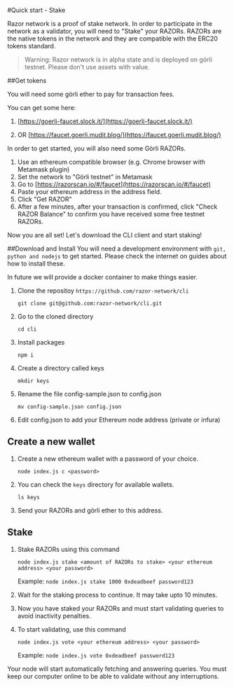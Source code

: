#Quick start - Stake

Razor network is a proof of stake network. In order to participate in the network as a validator, you will need to "Stake" your RAZORs. RAZORs are the native tokens in the network and they are compatible with the ERC20 tokens standard.

> Warning: Razor network is in alpha state and is deployed on görli testnet. Please don't use assets with value.

##Get tokens

You will need some görli ether to pay for transaction fees.

You can get some here:

1. [https://goerli-faucet.slock.it/](https://goerli-faucet.slock.it/)

2. OR [https://faucet.goerli.mudit.blog/](https://faucet.goerli.mudit.blog/)

In order to get started, you will also need some Görli RAZORs.

1. Use an ethereum compatible browser (e.g. Chrome browser with Metamask plugin)
2. Set the network to "Görli testnet" in Metamask
3. Go to [https://razorscan.io/#/faucet](https://razorscan.io/#/faucet)
4. Paste your ethereum address in the address field.
5. Click "Get RAZOR"
6. After a few minutes, after your transaction is confirmed, click "Check RAZOR Balance" to confirm you have received some free testnet RAZORs.

Now you are all set! Let's download the CLI client and start staking!

##Download and Install
You will need a development environment with `git, python and nodejs` to get started. Please check the internet on guides about how to install these.

In future we will provide a docker container to make things easier.

1. Clone the repositoy `https://github.com/razor-network/cli`

    `git clone git@github.com:razor-network/cli.git`

2. Go to the cloned directory

    `cd cli`

3. Install packages

    `npm i`

4. Create a directory called keys

    `mkdir keys`

5. Rename the file config-sample.json to config.json

    `mv config-sample.json config.json`

6. Edit config.json to add your Ethereum node address (private or infura)

## Create a new wallet
1. Create a new ethereum wallet with a password of your choice.

    `node index.js c <password>`

2. You can check the `keys` directory for available wallets.

    `ls keys`

3. Send your RAZORs and görli ether to this address.

## Stake
1. Stake RAZORs using this command

    `node index.js stake <amount of RAZORs to stake> <your ethereum address> <your password>`


    Example: `node index.js stake 1000 0xdeadbeef password123`

2. Wait for the staking process to continue. It may take upto 10 minutes.
3. Now you have staked your RAZORs and must start validating queries to avoid inactivity penalties.
4. To start validating, use this command

   `node index.js vote <your ethereum address> <your password>`

   Example: `node index.js vote 0xdeadbeef password123`

 Your node will start automatically fetching and answering queries. You must keep our computer online to be able to validate without any interruptions.

